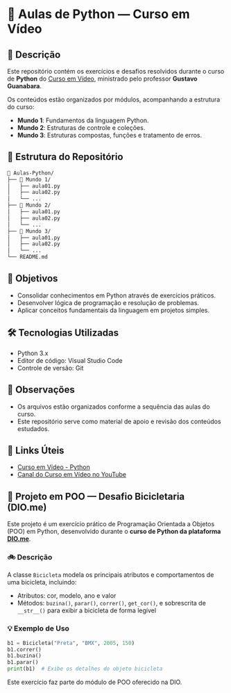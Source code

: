 
# 🐍 Aulas de Python — Curso em Vídeo

## 📘 Descrição
Este repositório contém os exercícios e desafios resolvidos durante o curso de **Python** do [Curso em Vídeo](https://www.cursoemvideo.com/), ministrado pelo professor **Gustavo Guanabara**.

Os conteúdos estão organizados por módulos, acompanhando a estrutura do curso:

- **Mundo 1**: Fundamentos da linguagem Python.
- **Mundo 2**: Estruturas de controle e coleções.
- **Mundo 3**: Estruturas compostas, funções e tratamento de erros.

## 🧠 Estrutura do Repositório

```bash
📁 Aulas-Python/
├── 📁 Mundo 1/
│   ├── aula01.py
│   ├── aula02.py
│   └── ...
├── 📁 Mundo 2/
│   ├── aula01.py
│   ├── aula02.py
│   └── ...
├── 📁 Mundo 3/
│   ├── aula01.py
│   ├── aula02.py
│   └── ...
└── README.md
```

## 🎯 Objetivos
- Consolidar conhecimentos em Python através de exercícios práticos.
- Desenvolver lógica de programação e resolução de problemas.
- Aplicar conceitos fundamentais da linguagem em projetos simples.

## 🛠️ Tecnologias Utilizadas
- Python 3.x
- Editor de código: Visual Studio Code
- Controle de versão: Git

## 📌 Observações
- Os arquivos estão organizados conforme a sequência das aulas do curso.
- Este repositório serve como material de apoio e revisão dos conteúdos estudados.

## 📎 Links Úteis
- [Curso em Vídeo - Python](https://www.cursoemvideo.com/course/curso-python-3/)
- [Canal do Curso em Vídeo no YouTube](https://www.youtube.com/c/CursoemV%C3%ADdeo)


## 🧩 Projeto em POO — Desafio Bicicletaria (DIO.me)

Este projeto é um exercício prático de Programação Orientada a Objetos (POO) em Python, desenvolvido durante o **curso de Python da plataforma [DIO.me](https://www.dio.me/)**.

### 🚲 Descrição
A classe `Bicicleta` modela os principais atributos e comportamentos de uma bicicleta, incluindo:
- Atributos: cor, modelo, ano e valor
- Métodos: `buzina()`, `parar()`, `correr()`, `get_cor()`, e sobrescrita de `__str__()` para exibir a bicicleta de forma legível

### 💡 Exemplo de Uso
```python
b1 = Bicicleta("Preta", "BMX", 2005, 150)
b1.correr()
b1.buzina()
b1.parar()
print(b1)  # Exibe os detalhes do objeto bicicleta
```

Este exercício faz parte do módulo de POO oferecido na DIO.

